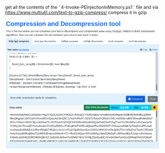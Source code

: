 get all the contents of the ¨4-Invoke-PEInjectionInMemory.ps1¨ file
and via https://www.multiutil.com/text-to-gzip-compress/ compress it in gzip

![Alt text](https://github.com/mikeleord/ptx-macroLab/blob/main/gzip.png?raw=true "gzip")
